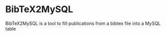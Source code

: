 BibTeX2MySQL
============

BibTeX2MySQL is a tool to fill publications from a bibtex file into a MySQL table
